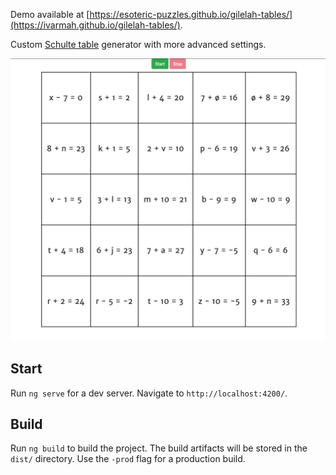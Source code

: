 Demo available at [https://esoteric-puzzles.github.io/gilelah-tables/](https://ivarmah.github.io/gilelah-tables/).

Custom [Schulte table](https://en.wikipedia.org/wiki/Schulte_table) generator with more advanced settings.

![Screenshot](screenshot.png)


## Start

Run `ng serve` for a dev server. Navigate to `http://localhost:4200/`. 
## Build

Run `ng build` to build the project. The build artifacts will be stored in the `dist/` directory. Use the `-prod` flag for a production build.
